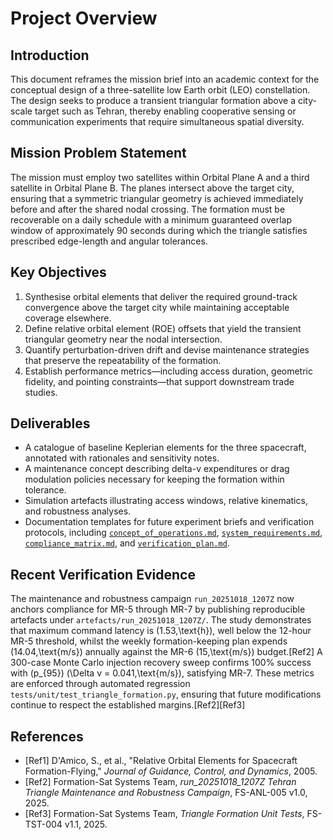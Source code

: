 # Project Overview

## Introduction
This document reframes the mission brief into an academic context for the conceptual design of a three-satellite low Earth orbit (LEO) constellation. The design seeks to produce a transient triangular formation above a city-scale target such as Tehran, thereby enabling cooperative sensing or communication experiments that require simultaneous spatial diversity.

## Mission Problem Statement
The mission must employ two satellites within Orbital Plane A and a third satellite in Orbital Plane B. The planes intersect above the target city, ensuring that a symmetric triangular geometry is achieved immediately before and after the shared nodal crossing. The formation must be recoverable on a daily schedule with a minimum guaranteed overlap window of approximately 90 seconds during which the triangle satisfies prescribed edge-length and angular tolerances.

## Key Objectives
1. Synthesise orbital elements that deliver the required ground-track convergence above the target city while maintaining acceptable coverage elsewhere.
2. Define relative orbital element (ROE) offsets that yield the transient triangular geometry near the nodal intersection.
3. Quantify perturbation-driven drift and devise maintenance strategies that preserve the repeatability of the formation.
4. Establish performance metrics—including access duration, geometric fidelity, and pointing constraints—that support downstream trade studies.

## Deliverables
- A catalogue of baseline Keplerian elements for the three spacecraft, annotated with rationales and sensitivity notes.
- A maintenance concept describing delta-v expenditures or drag modulation policies necessary for keeping the formation within tolerance.
- Simulation artefacts illustrating access windows, relative kinematics, and robustness analyses.
- Documentation templates for future experiment briefs and verification protocols, including [`concept_of_operations.md`](concept_of_operations.md), [`system_requirements.md`](system_requirements.md), [`compliance_matrix.md`](compliance_matrix.md), and [`verification_plan.md`](verification_plan.md).

## Recent Verification Evidence
The maintenance and robustness campaign `run_20251018_1207Z` now anchors compliance for MR-5 through MR-7 by publishing reproducible artefacts under `artefacts/run_20251018_1207Z/`. The study demonstrates that maximum command latency is \(1.53\,\text{h}\), well below the 12-hour MR-5 threshold, whilst the weekly formation-keeping plan expends \(14.04\,\text{m/s}\) annually against the MR-6 \(15\,\text{m/s}\) budget.[Ref2] A 300-case Monte Carlo injection recovery sweep confirms 100% success with \(p_{95}\) \(\Delta v = 0.041\,\text{m/s}\), satisfying MR-7. These metrics are enforced through automated regression `tests/unit/test_triangle_formation.py`, ensuring that future modifications continue to respect the established margins.[Ref2][Ref3]

## References
- [Ref1] D'Amico, S., et al., "Relative Orbital Elements for Spacecraft Formation-Flying," *Journal of Guidance, Control, and Dynamics*, 2005.
- [Ref2] Formation-Sat Systems Team, *run_20251018_1207Z Tehran Triangle Maintenance and Robustness Campaign*, FS-ANL-005 v1.0, 2025.
- [Ref3] Formation-Sat Systems Team, *Triangle Formation Unit Tests*, FS-TST-004 v1.1, 2025.
